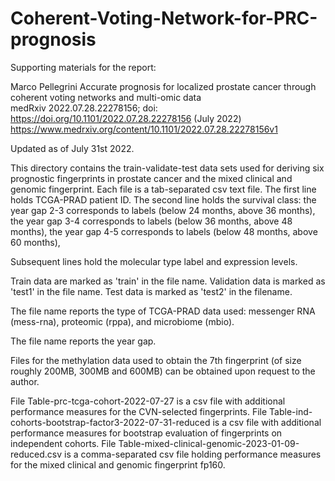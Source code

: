 # Coherent-Voting-Network-for-PRC-prognosis
Supporting materials for the report:

Marco Pellegrini 
Accurate prognosis for localized prostate cancer through coherent voting networks and multi-omic data  
medRxiv 2022.07.28.22278156; doi: https://doi.org/10.1101/2022.07.28.22278156 (July 2022)    https://www.medrxiv.org/content/10.1101/2022.07.28.22278156v1

Updated as of July 31st 2022.


This directory  contains the train-validate-test data sets used for deriving six prognostic fingerprints in prostate cancer and the mixed clinical and genomic fingerprint. 
Each file is a tab-separated csv text file. 
The first line holds TCGA-PRAD patient ID. 
The second line holds the survival class:
the year gap 2-3 corresponds to labels (below 24 months, above 36 months),
the year gap 3-4 corresponds to labels (below 36 months, above 48 months),
the year gap 4-5 corresponds to labels (below 48 months, above 60 months),

Subsequent lines hold the molecular type label and expression levels.

Train data are marked as 'train' in the file name. 
Validation data is marked as 'test1' in the file name. 
Test data is marked as 'test2' in the filename. 

The file name reports the type of TCGA-PRAD data used:
messenger RNA (mess-rna), proteomic (rppa), and microbiome (mbio).

The file name reports the year gap. 

Files for the methylation data used to obtain the 7th fingerprint (of size roughly 200MB, 300MB and 600MB) can be obtained upon request to the author.

File Table-prc-tcga-cohort-2022-07-27  is a csv file with additional performance  measures for the CVN-selected fingerprints.
File Table-ind-cohorts-bootstrap-factor3-2022-07-31-reduced is a csv file with additional performance measures for bootstrap evaluation of fingerprints on independent cohorts. 
File Table-mixed-clinical-genomic-2023-01-09-reduced.csv is a comma-separated csv file holding performance measures for the mixed clinical and genomic fingerprint fp160.

